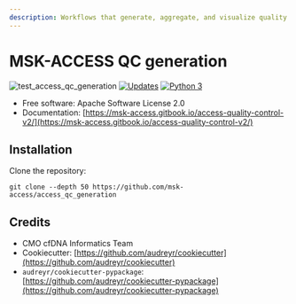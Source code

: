 ```yaml
---
description: Workflows that generate, aggregate, and visualize quality control files for MSK-ACCESS.
---
```


# MSK-ACCESS QC generation

![test_access_qc_generation](https://github.com/msk-access/access_qc_generation/workflows/test_access_qc_generation/badge.svg) [![Updates](https://pyup.io/repos/github/msk-access/access_qc_generation/shield.svg)](https://pyup.io/repos/github/msk-access/access_qc_generation/) [![Python 3](https://pyup.io/repos/github/msk-access/access_qc_generation/python-3-shield.svg)](https://pyup.io/repos/github/msk-access/access_qc_generation/)

- Free software: Apache Software License 2.0
- Documentation: [https://msk-access.gitbook.io/access-quality-control-v2/](https://msk-access.gitbook.io/access-quality-control-v2/)

## Installation

Clone the repository:

```
git clone --depth 50 https://github.com/msk-access/access_qc_generation
```

## Credits

- CMO cfDNA Informatics Team
- Cookiecutter: [https://github.com/audreyr/cookiecutter](https://github.com/audreyr/cookiecutter)
- `audreyr/cookiecutter-pypackage`: [https://github.com/audreyr/cookiecutter-pypackage](https://github.com/audreyr/cookiecutter-pypackage)
